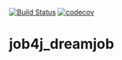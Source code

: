 [![Build Status](https://travis-ci.com/mankokolya/job4j_dreamjob.svg?branch=master)](https://travis-ci.com/mankokolya/job4j_dreamjob)
[![codecov](https://codecov.io/gh/mankokolya/job4j_dreamjob/branch/master/graph/badge.svg?token=Z11E8THKZN)](https://codecov.io/gh/mankokolya/job4j_dreamjob)

# job4j_dreamjob

